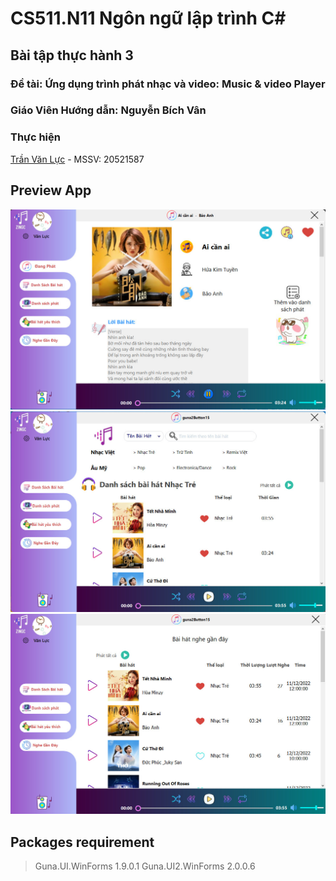 # CS511.N11 Ngôn ngữ lập trình C#
## Bài tập thực hành 3 
### Đề tài: Ứng dụng trình phát nhạc và video: Music & video Player 
### Giáo Viên Hướng dẫn: Nguyễn Bích Vân
### Thực hiện
[Trần Văn Lực](https://github.com/VanlucCS)      - MSSV: 20521587

## Preview App 
![Preview](Image/preview1.png)
![Preview](Image/preview2.png)
![Preview](Image/preview3.png)
## Packages requirement
> Guna.UI.WinForms 1.9.0.1
> Guna.UI2.WinForms 2.0.0.6
